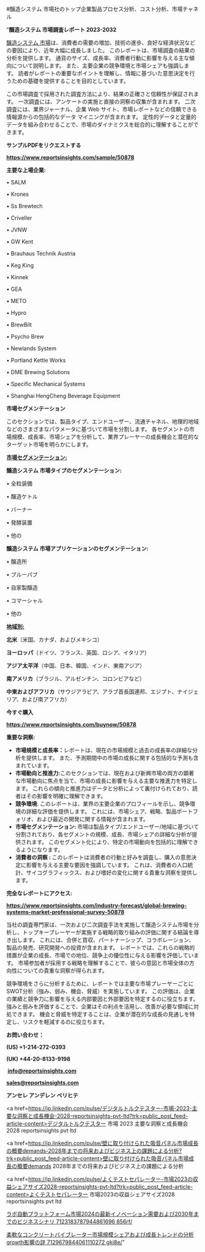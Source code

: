 #醸造システム 市場社のトップ企業製品プロセス分析、コスト分析、市場チャネル

"<strong>醸造システム 市場調査レポート 2023-2032</strong>

<a href=https://www.reportsinsights.com/sample/50878>醸造システム 市場</a>は、消費者の需要の増加、技術の進歩、良好な経済状況などの要因により、近年大幅に成長しました。 このレポートは、市場調査の結果の分析を提供します。 通貨のサイズ、成長率、消費者行動に影響を与える主な傾向について説明します。 また、主要企業の競争環境と市場シェアも強調します。 読者がレポートの重要なポイントを理解し、情報に基づいた意思決定を行うための基礎を提供することを目的としています。

この市場調査で採用された調査方法により、結果の正確さと信頼性が保証されます。 一次調査には、アンケートの実施と直接の洞察の収集が含まれます。 二次調査には、業界ジャーナル、企業 Web サイト、市場レポートなどの信頼できる情報源からの包括的なデータ マイニングが含まれます。 定性的データと定量的データを組み合わせることで、市場のダイナミクスを総合的に理解することができます。

<strong><b>サンプルPDFをリクエストする</b></strong>

<a href=https://www.reportsinsights.com/sample/50878><strong><u>https://www.reportsinsights.com/sample/50878</u></strong></a>

<strong>主要な上場企業:</strong>

• SALM

• Krones

• Ss Brewtech

• Criveller

• JVNW

• GW Kent

• Brauhaus Technik Austria

• Keg King

• Kinnek

• GEA

• METO

• Hypro

• BrewBilt

• Psycho Brew

• Newlands System

• Portland Kettle Works

• DME Brewing Solutions

• Specific Mechanical Systems

• Shanghai HengCheng Beverage Equipment

<strong>市場セグメンテーション</strong>

このセクションでは、製品タイプ、エンドユーザー、流通チャネル、地理的地域などのさまざまなパラメータに基づいて市場を分割します。 各セグメントの市場規模、成長率、市場シェアを分析して、業界プレーヤーの成長機会と潜在的なターゲット市場を明らかにします。

<strong><u>市場セグメンテーション</u></strong><strong><u>:</u></strong>

<strong>醸造システム 市場タイプのセグメンテーション:</strong>

• 全粒装備

• 醸造ケトル

• バーナー

• 発酵装置

• 他の

<strong>醸造システム 市場アプリケーションのセグメンテーション:</strong>

• 醸造所

• ブルーパブ

• 自家製醸造

• コマーシャル

• 他の

<strong><u>地域別</u></strong><strong><u>:</u></strong>

<strong>北米</strong>（米国、カナダ、およびメキシコ）

<strong>ヨーロッパ</strong>（ドイツ、フランス、英国、ロシア、イタリア）

<strong>アジア太平洋</strong>（中国、日本、韓国、インド、東南アジア）

<strong>南アメリカ</strong>（ブラジル、アルゼンチン、コロンビアなど）

<strong>中東およびアフリカ</strong>（サウジアラビア、アラブ首長国連邦、エジプト、ナイジェリア、および南アフリカ）

<strong>今すぐ購入</strong>

<a href=https://www.reportsinsights.com/buynow/50878><strong><u>https://www.reportsinsights.com/buynow/50878</u></strong></a>

<strong>重要な洞察:</strong>
<ul>
  <li><strong>市場規模と成長率：</strong>レポートは、現在の市場規模と過去の成長率の詳細な分析を提供します。 また、予測期間中の市場の成長に関する包括的な予測も含まれています。</li>
  <li><strong>市場動向と推進力:</strong>このセクションでは、現在および新興市場の両方の顕著な市場動向に焦点を当て、市場の成長に影響を与える主要な推進力を特定します。 これらの傾向と推進力はデータと分析によって裏付けられており、読者はその影響を明確に理解できます。</li>
  <li><strong>競争環境</strong>: このレポートは、業界の主要企業のプロフィールを示し、競争環境の詳細な評価を提供します。 これには、市場シェア、戦略、製品ポートフォリオ、および最近の開発に関する情報が含まれます。</li>
  <li><strong>市場セグメンテーション: </strong>市場は製品タイプ/エンドユーザー/地域に基づいて分割されており、各セグメントの規模、成長、市場シェアの詳細な分析が提供されます。 このセグメント化により、特定の市場動向を包括的に理解できるようになります。</li>
  <li><strong>消費者の洞察 : </strong>このレポートは消費者の行動と好みを調査し、購入の意思決定に影響を与える主要な要因を強調しています。 これは、消費者の人口統計、サイコグラフィックス、および嗜好の変化に関する貴重な洞察を提供します。</li>
</ul>
<strong>完全なレポートにアクセス:</strong>

<a href=https://www.reportsinsights.com/industry-forecast/global-brewing-systems-market-professional-survey-50878><strong><u><b>https://www.reportsinsights.com/industry-forecast/global-brewing-systems-market-professional-survey-50878</b></u></strong></a>

当社の調査専門家は、一次および二次調査手法を実施して醸造システム市場を分析し、トップキープレーヤーが実施する戦略的取り組みの評価に関する結論を導き出します。 これには、合併と買収、パートナーシップ、コラボレーション、製品の発売、研究開発への投資が含まれます。 レポートでは、これらの戦略的措置が企業の成長、市場での地位、競争上の優位性に与える影響を評価しています。 市場参加者が採用する戦略を理解することで、彼らの意図と市場全体の方向性についての貴重な洞察が得られます。

競争環境をさらに分析するために、レポートでは主要な市場プレーヤーごとにSWOT分析（強み、弱み、機会、脅威）を実施しています。 この評価は、企業の業績と競争力に影響を与える内部要因と外部要因を特定するのに役立ちます。 強みと弱みを評価することで、企業はその利点を活用し、改善が必要な領域に対処できます。 機会と脅威を特定することは、企業が潜在的な成長の見通しを特定し、リスクを軽減するのに役立ちます。

<strong>お問い合わせ：</strong>

<strong>(US) +1-214-272-0393</strong>

<strong>(UK) +44-20-8133-9198</strong>

<strong> </strong><a href=info@reportsinsights.com><strong><u>info@reportsinsights.com</u></strong></a>

<a href=sales@reportsinsights.com><strong><u>sales@reportsinsights.com</u></strong></a>

<strong>アンセレ アンデレン ベリヒテ</strong>

<a href=https://jp.linkedin.com/pulse/デジタルトルクテスター-市場-2023-主要な洞察と成長機会-2028-reportsinsights-pvt-ltd?trk=public_post_feed-article-content>デジタルトルクテスター 市場 2023 主要な洞察と成長機会 2028 reportsinsights pvt ltd</a>

<a href=https://jp.linkedin.com/pulse/壁に取り付けられた吸音パネル市場成長の概要demands-2028年までの将来およびビジネス上の課題による分析?trk=public_post_feed-article-content>壁に取り付けられた吸音パネル市場成長の概要demands 2028年までの将来およびビジネス上の課題による分析</a>

<a href=https://jp.linkedin.com/pulse/よくテストセパレーター-市場2023の収益シェアサイズ2028-reportsinsights-pvt-ltd?trk=public_post_feed-article-content>よくテストセパレーター 市場2023の収益シェアサイズ2028 reportsinsights pvt ltd</a>

<a href=https://www.linkedin.com/pulse/ラボ自動プラットフォーム市場2024の最新イノベーション需要および2030年までのビジネスシナリ-7123183787944861696-856rf/>ラボ自動プラットフォーム市場2024の最新イノベーション需要および2030年までのビジネスシナリ 7123183787944861696 856rf/</a>

<a href=https://www.linkedin.com/pulse/柔軟なコンクリートバイブレーター市場規模シェアおよび成長トレンドの分析growth影響の詳-7129679844061110272-gkj8e/>柔軟なコンクリートバイブレーター市場規模シェアおよび成長トレンドの分析growth影響の詳 7129679844061110272 gkj8e/</a>"
